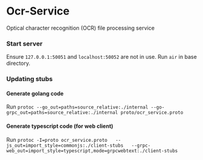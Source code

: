 # Ocr-Service
Optical character recognition (OCR) file processing service

### Start server
Ensure `127.0.0.1:50051` and `localhost:50052` are not in use. Run `air` in base directory.

### Updating stubs

#### Generate golang code
Run `protoc --go_out=paths=source_relative:./internal --go-grpc_out=paths=source_relative:./internal proto/ocr_service.proto`

#### Generate typescript code (for web client)
Run `protoc -I=proto ocr_service.proto   --js_out=import_style=commonjs:./client-stubs   --grpc-web_out=import_style=typescript,mode=grpcwebtext:./client-stubs`
